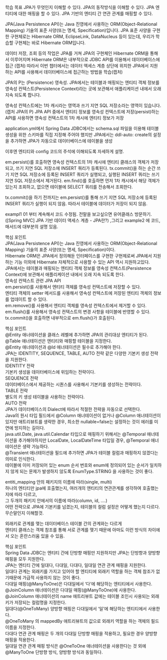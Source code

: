 학습 목표
JPA가 무엇인지 이해할 수 있다.
JPA의 동작방식을 이해할 수 있다.
JPA 엔티티에 대한 매핑을 할 수 있다.
JPA 기반의 엔티티 간 연관 관계를 매핑할 수 있다.

JPA(Java Persistence API)는 Java 진영에서 사용하는 ORM(Object-Relational Mapping) 기술의 표준 사양(또는 명세, Specification)입니다.
JPA 표준 사양을 구현한 구현체로는 Hibernate ORM, EclipseLink, DataNucleus 등이 있는데, 우리가 학습할 구현체는 바로 Hibernate ORM입니다.

데이터 저장, 조회 등의 작업은 JPA를 거쳐 JPA의 구현체인 Hibernate ORM을 통해서 이루어지며 Hibernate ORM은 내부적으로 JDBC API를 이용해서 데이터베이스에 접근 (캡처)
따라서 이번 챕터에서는 데이터 액세스 계층 상단에 위치한 JPA에서 지원하는 API를 사용해서 데이터베이스에 접근하는 방법을 학습(캡처)

JPA의 P는 (Persistence) 영속성.
JPA에서는 테이블과 매핑되는 엔티티 객체 정보를 영속성 컨텍스트(Persistence Context)라는 곳에 보관해서 애플리케이션 내에서 오래 지속 되도록 합니다.

영속성 컨텍스트에는 1차 캐시라는 영역과 쓰기 지연 SQL 저장소라는 영역이 있습니다. (캡처 JPA의 P)
JPA API 중에서 엔티티 정보를 영속성 컨텍스트에 저장(persist)하는 API를 사용하면 영속성 컨텍스트의 1차 캐시에 엔티티 정보가 저장

application.yml에서
Spring Data JDBC에서는 schema.sql 파일을 이용해 테이블 생성을 위한 스키마를 직접 지정해 주어야 했지만 JPA에서는 ddl-auto: create의 설정을 추가하면 JPA가 자동으로 데이터베이스에 테이블을 생성

이후엔 엔티티와 config 코드의 주석에 이해되도록 자세하게 설명.

em.persist()를 호출하면 영속성 컨텍스트의 1차 캐시에 엔티티 클래스의 객체가 저장되고, 쓰기 지연 SQL 저장소에 INSERT 쿼리가 등록된다.
tx.commit()을 하는 순간 쓰기 지연 SQL 저장소에 등록된 INSERT 쿼리가 실행되고, 실행된 INSERT 쿼리는 쓰기 지연 SQL 저장소에서 제거된다.
em.find()를 호출하면 먼저 1차 캐시에서 해당 객체가 있는지 조회하고, 없으면 테이블에 SELECT 쿼리를 전송해서 조회한다.

tx.commit()을 하기 전까지는 em.persist()를 통해 쓰기 지연 SQL 저장소에 등록된 INSERT 쿼리가 실행이 되지 않음.
따라서 테이블에 데이터가 저장이 되지 않음.

exampl1 01 부터 계속해서 코드 수정됨. 전말을 보고싶으면 유어클래스 방문하기. ([Spring MVC] JPA 기반 데이터 액세스 계층 - JPA란?) ,그리고 example2 에 코드, 매서드에 대부분의 설명 있음.

핵심 포인트  
JPA(Java Persistence API)는 Java 진영에서 사용하는 ORM(Object-Relational Mapping) 기술의 표준 사양(또는 명세, Specification)이다.  
Hibernate ORM은 JPA에서 정의해둔 인터페이스를 구현한 구현체로써 JPA에서 지원하는 기능 이외에 Hibernate 자체적으로 사용할 수 있는 API 역시 지원하고있다.  
JPA에서는 테이블과 매핑되는 엔티티 객체 정보를 영속성 컨텍스트(Persistence Context)에 보관해서 애플리케이션 내에서 오래 지속 되도록 한다.  
영속성 컨텍스트 관련 JPA API  
em.persist()를 사용해서 엔티티 객체를 영속성 컨텍스트에 저장할 수 있다.  
엔티티 객체의 setter 메서드를 사용해서 영속성 컨텍스트에 저장된 엔티티 객체의 정보를 업데이트 할 수 있다.  
em.remove()를 사용해서 엔티티 객체를 영속성 컨텍스트에서 제거할 수 있다.  
em.flush()를 사용해서 영속성 컨텍스트의 변경 사항을 테이블에 반영할 수 있다.  
tx.commit()을 호출하면 내부적으로 em.flush()가 호출된다. 


핵심 포인트  
@Entity 애너테이션을 클래스 레벨에 추가하면 JPA의 관리대상 엔티티가 된다.  
@Table 애너테이션은 엔티티와 매핑할 테이블을 지정한다.  
@Entity 애너테이션과 @Id 애너테이션은 필수로 추가해야 한다.  
JPA는 IDENTITY, SEQUENCE, TABLE, AUTO 전략 같은 다양한 기본키 생성 전략을 지원한다.  
IDENTITY 전략  
기본키 생성을 데이터베이스에 위임하는 전략이다.  
SEQUENCE 전략  
데이터베이스에서 제공하는 시퀀스를 사용해서 기본키를 생성하는 전략이다.  
TABLE 전략  
별도의 키 생성 테이블을 사용하는 전략이다.  
AUTO 전략  
JPA가 데이터베이스의 Dialect에 따라서 적절한 전략을 자동으로 선택한다.  
Java의 원시 타입 필드에서 @Column 애너테이션이 없거나 @Column 애너테이션이 있지만 애트리뷰트를 생략한 경우, 최소한 nullable=false는 설정하는 것이 에러를 미연에 방지하는 길이다.  
java.util.Date, java.util.Calendar 타입으로 매핑하기 위해서는 @Temporal 애너테이션을 추가해야하지만 LocalDate, LocalDateTime 타입일 경우, @Temporal 애너테이션은 생략 가능하다.  
@Transient 애너테이션을 필드에 추가하면 JPA가 테이블 컬럼과 매핑하지 않겠다는 의미로 인식한다.  
테이블에 이미 저장되어 있는 enum 순서 번호와 enum에 정의되어 있는 순서가 일치하지 않게 되는 문제가 발생하지 않도록 EnumType.STRING 을 사용하는 것이 좋다.  
  
  
entiti_mapping 안의 패키지의 이름에 따라(single, multi)  
하나의 엔티티만 jpa에 호출했는지, 여러개의 엔티티의 연관관계를 생각하여 호출했는지에 따라 다르고,  
그 두개의 패키지 안에서의 이름에 따라(column, id, ....)  
어떤 전략으로 JPA에 기본키를 넘겼는지, 테이블의 컬럼 설정은 어떻게 했는지 다르다.  무슨말인지 이해할것.  

외래키로 관계를 맺는 데이터베이스 테이블 간의 관계와는 다르게  
엔티티 클래스는 객체 참조를 통해 서로 관계를 맺기 때문에 아마도 이런 방식의 차이에서 오는 혼란스러움 있을 수 있음.  

핵심 포인트  
Spring Data JDBC는 엔티티 간에 단방향 매핑만 지원하지만 JPA는 단방향과 양방향 매핑을 모두 지원한다.  
JPA는 엔티티 간에 일대다, 다대일, 다대다, 일대일 연관 관계 매핑을 지원한다.  
일대다 관계는 외래키를 가지고 있어야 할 엔티티에 외래키 역할을 하는 객체 참조가 없기때문에 가급적 사용하지 않는 것이 좋다.  
다대일 매핑(@ManyToOne)은 다대일에서 ‘다’에 해당하는 엔티티에서 사용한다.  
@JoinColumn 애너테이션은 다대일 매핑(@ManyToOne)에 사용한다.  
@JoinColumn 애너테이션의 name 애트리뷰트 값에는 테이블 조인시 사용되는 외래키가 저장되는 컬럼명을 지정한다.  
일대다(@OneToMany) 양방향 매핑은 다대일에서 ‘일’에 해당하는 엔티티에서 사용한다.  
@OneToMany 의 mappedBy 애트리뷰트의 값으로 외래키 역할을 하는 객체의 필드이름을 지정한다.  
다대다 연관 관계 매핑은 두 개의 다대일 단방향 매핑을 적용하고, 필요한 경우 양방향 매핑을 적용한다.  
일대일 연관 관계 매핑 방식은 @OneToOne 애너테이션을 사용한다는 것 외에 @ManyToOne 단방향 방식, 양방향 방식과 동일하다.  
